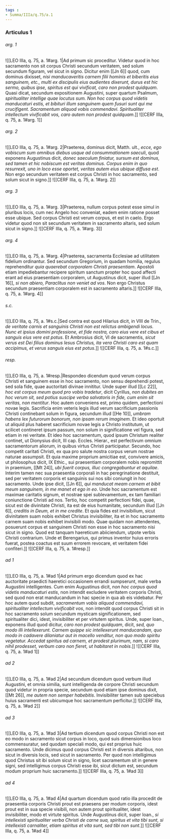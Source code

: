 ```yaml
---
tags : 
- Summa/IIIa/q.75/a.1
---
```


### Articulus 1

###### arg. 1
![[LEO IIIa, q. 75, a. 1#arg. 1|Ad primum sic proceditur. Videtur quod in hoc sacramento non sit corpus Christi secundum veritatem, sed solum secundum figuram, vel sicut in signo. Dicitur enim [[Jn 6]] quod, cum dominus dixisset, *nisi manducaveritis carnem filii hominis et biberitis eius sanguinem, etc., multi ex discipulis eius audientes dixerunt, durus est hic sermo, quibus ipse, spiritus est qui vivificat, caro non prodest quidquam*. Quasi dicat, secundum expositionem Augustini, super quartum Psalmum, *spiritualiter intellige quae locutus sum. Non hoc corpus quod videtis manducaturi estis, et bibituri illum sanguinem quem fusuri sunt qui me crucifigent. Sacramentum aliquod vobis commendavi. Spiritualiter intellectum vivificabit vos, caro autem non prodest quidquam*.]]
![[CERF IIIa, q. 75, a. 1#arg. 1]]

###### arg. 2
![[LEO IIIa, q. 75, a. 1#arg. 2|Praeterea, dominus dicit, Matth. ult., *ecce, ego vobiscum sum omnibus diebus usque ad consummationem saeculi*, quod exponens Augustinus dicit, *donec saeculum finiatur, sursum est dominus, sed tamen et hic nobiscum est veritas dominus. Corpus enim in quo resurrexit, uno in loco esse oportet, veritas autem eius ubique diffusa est*. Non ergo secundum veritatem est corpus Christi in hoc sacramento, sed solum sicut in signo.]]
![[CERF IIIa, q. 75, a. 1#arg. 2]]

###### arg. 3
![[LEO IIIa, q. 75, a. 1#arg. 3|Praeterea, nullum corpus potest esse simul in pluribus locis, cum nec Angelo hoc conveniat, eadem enim ratione posset esse ubique. Sed corpus Christi est verum corpus, et est in caelo. Ergo videtur quod non sit secundum veritatem in sacramento altaris, sed solum sicut in signo.]]
![[CERF IIIa, q. 75, a. 1#arg. 3]]

###### arg. 4
![[LEO IIIa, q. 75, a. 1#arg. 4|Praeterea, sacramenta Ecclesiae ad utilitatem fidelium ordinantur. Sed secundum Gregorium, in quadam homilia, regulus reprehenditur *quia quaerebat corporalem Christi praesentiam*. Apostoli etiam impediebantur recipere spiritum sanctum propter hoc quod affecti erant ad eius praesentiam corporalem, ut Augustinus dicit, super illud [[Jn 16]], *si non abiero, Paraclitus non veniet ad vos*. Non ergo Christus secundum praesentiam corporalem est in sacramento altaris.]]
![[CERF IIIa, q. 75, a. 1#arg. 4]]

###### s.c.
![[LEO IIIa, q. 75, a. 1#s.c.|Sed contra est quod Hilarius dicit, in VIII de Trin., *de veritate carnis et sanguinis Christi non est relictus ambigendi locus. Nunc et ipsius domini professione, et fide nostra, caro eius vere est cibus et sanguis eius vere est potus*. Et Ambrosius dicit, VI de sacramentis, *sicut verus est Dei filius dominus Iesus Christus, ita vera Christi caro est quam accipimus, et verus sanguis eius est potus*.]]
![[CERF IIIa, q. 75, a. 1#s.c.]]

###### resp.
![[LEO IIIa, q. 75, a. 1#resp.|Respondeo dicendum quod verum corpus Christi et sanguinem esse in hoc sacramento, non sensu deprehendi potest, sed sola fide, quae auctoritati divinae innititur. Unde super illud [[Lc 22]], *hoc est corpus meum quod pro vobis tradetur*, dicit Cyrillus, *non dubites an hoc verum sit, sed potius suscipe verba salvatoris in fide, cum enim sit veritas, non mentitur*. Hoc autem conveniens est, primo quidem, perfectioni novae legis. Sacrificia enim veteris legis illud verum sacrificium passionis Christi continebant solum in figura, secundum illud [[He 10]], *umbram habens lex futurorum bonorum, non ipsam rerum imaginem*. Et ideo oportuit ut aliquid plus haberet sacrificium novae legis a Christo institutum, ut scilicet contineret ipsum passum, non solum in significatione vel figura, sed etiam in rei veritate. Et ideo hoc sacramentum, quod ipsum Christum realiter continet, ut Dionysius dicit, III cap. Eccles. Hierar., est perfectivum omnium sacramentorum aliorum, in quibus virtus Christi participatur. Secundo, hoc competit caritati Christi, ex qua pro salute nostra corpus verum nostrae naturae assumpsit. Et quia maxime proprium amicitiae est, convivere amicis, ut philosophus dicit, IX Ethic., sui praesentiam corporalem nobis repromittit in praemium, [[Mt 24]], *ubi fuerit corpus, illuc congregabuntur et aquilae*. Interim tamen nec sua praesentia corporali in hac peregrinatione destituit, sed per veritatem corporis et sanguinis sui nos sibi coniungit in hoc sacramento. Unde ipse dicit, [[Jn 6]], *qui manducat meam carnem et bibit meum sanguinem, in me manet et ego in eo*. Unde hoc sacramentum est maximae caritatis signum, et nostrae spei sublevamentum, ex tam familiari coniunctione Christi ad nos. Tertio, hoc competit perfectioni fidei, quae, sicut est de divinitate Christi, ita est de eius humanitate, secundum illud [[Jn 6]], *creditis in Deum, et in me credite*. Et quia fides est invisibilium, sicut divinitatem suam nobis exhibet Christus invisibiliter, ita et in hoc sacramento carnem suam nobis exhibet invisibili modo. Quae quidam non attendentes, posuerunt corpus et sanguinem Christi non esse in hoc sacramento nisi sicut in signo. Quod est tanquam haereticum abiiciendum, utpote verbis Christi contrarium. Unde et Berengarius, qui primus inventor huius erroris fuerat, postea coactus est suum errorem revocare, et veritatem fidei confiteri.]]
![[CERF IIIa, q. 75, a. 1#resp.]]

###### ad 1
![[LEO IIIa, q. 75, a. 1#ad 1|Ad primum ergo dicendum quod ex hac auctoritate praedicti haeretici occasionem errandi sumpserunt, male verba Augustini intelligentes. Cum enim Augustinus dicit, *non hoc corpus quod videtis manducaturi estis*, non intendit excludere veritatem corporis Christi, sed quod non erat manducandum in hac specie in qua ab eis videbatur. Per hoc autem quod subdit, *sacramentum vobis aliquod commendavi, spiritualiter intellectum vivificabit vos*, non intendit quod corpus Christi sit in hoc sacramento solum secundum mysticam significationem, sed spiritualiter dici, idest, invisibiliter et per virtutem spiritus. Unde, super Ioan., exponens illud quod dicitur, *caro non prodest quidquam*, dicit, *sed, quo modo illi intellexerunt. Carnem quippe sic intellexerunt manducandam, quo modo in cadavere dilaniatur aut in macello venditur, non quo modo spiritu vegetatur. Accedat spiritus ad carnem, et prodest plurimum, nam, si caro nihil prodesset, verbum caro non fieret, ut habitaret in nobis*.]]
![[CERF IIIa, q. 75, a. 1#ad 1]]

###### ad 2
![[LEO IIIa, q. 75, a. 1#ad 2|Ad secundum dicendum quod verbum illud Augustini, et omnia similia, sunt intelligenda de corpore Christi secundum quod videtur in propria specie, secundum quod etiam ipse dominus dixit, [[Mt 26]], *me autem non semper habebitis*. Invisibiliter tamen sub speciebus huius sacramenti est ubicumque hoc sacramentum perficitur.]]
![[CERF IIIa, q. 75, a. 1#ad 2]]

###### ad 3
![[LEO IIIa, q. 75, a. 1#ad 3|Ad tertium dicendum quod corpus Christi non est eo modo in sacramento sicut corpus in loco, quod suis dimensionibus loco commensuratur, sed quodam speciali modo, qui est proprius huic sacramento. Unde dicimus quod corpus Christi est in diversis altaribus, non sicut in diversis locis, sed sicut in sacramento. Per quod non intelligimus quod Christus sit ibi solum sicut in signo, licet sacramentum sit in genere signi, sed intelligimus corpus Christi esse ibi, sicut dictum est, secundum modum proprium huic sacramento.]]
![[CERF IIIa, q. 75, a. 1#ad 3]]

###### ad 4
![[LEO IIIa, q. 75, a. 1#ad 4|Ad quartum dicendum quod ratio illa procedit de praesentia corporis Christi prout est praesens per modum corporis, idest prout est in sua specie visibili, non autem prout spiritualiter, idest invisibiliter, modo et virtute spiritus. Unde Augustinus dicit, super Ioan., *si intellexisti spiritualiter verba Christi de carne sua, spiritus et vita tibi sunt, si intellexisti carnaliter, etiam spiritus et vita sunt, sed tibi non sunt*.]]
![[CERF IIIa, q. 75, a. 1#ad 4]]


